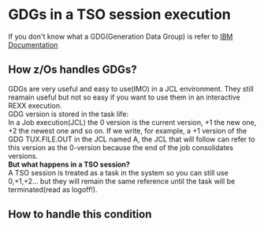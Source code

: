# GDGs in a TSO session execution  
If you don't know what a GDG(Generation Data Group) is refer to [IBM Documentation](https://www.ibm.com/docs/en/zos-basic-skills?topic=vtoc-what-is-generation-data-group)  

## How z/Os handles GDGs?
GDGs are very useful and easy to use(IMO) in a JCL environment. They still reamain useful but not so easy if you want to use them in an interactive REXX execution.  
GDG version is stored in the task life:  
In a Job execution(JCL) the 0 version is the current version, +1 the new one, +2 the newest one and so on. If we write, for example, a +1 version of the GDG TUX.FILE.OUT in the JCL named A, the JCL that will follow can refer to this version as the 0-version because the end of the job consolidates versions.  
**But what happens in a TSO session?**  
A TSO session is treated as a task in the system so you can still use 0,+1,+2... but they will remain the same reference until the task will be terminated(read as logoff!).  
## How to handle this condition
